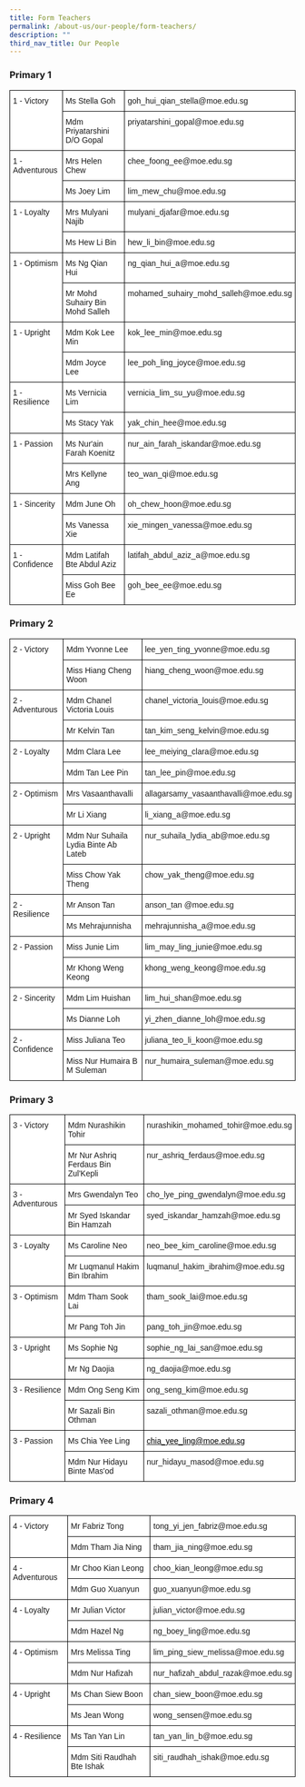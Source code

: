 ```yaml
---
title: Form Teachers
permalink: /about-us/our-people/form-teachers/
description: ""
third_nav_title: Our People
---
```

### Primary 1

<style type="text/css">
.tg  {border-collapse:collapse;border-spacing:0;}
.tg td{border-color:black;border-style:solid;border-width:1px;font-family:Arial, sans-serif;font-size:14px;
  overflow:hidden;padding:10px 5px;word-break:normal;}
.tg th{border-color:black;border-style:solid;border-width:1px;font-family:Arial, sans-serif;font-size:14px;
  font-weight:normal;overflow:hidden;padding:10px 5px;word-break:normal;}
.tg .tg-ktyi{background-color:#FFF;text-align:left;vertical-align:top}
</style>
<table class="tg">
<thead>
  <tr>
    <th class="tg-ktyi" rowspan="2">1 - Victory</th>
    <th class="tg-ktyi">Ms Stella Goh</th>
    <th class="tg-ktyi">goh_hui_qian_stella@moe.edu.sg</th>
  </tr>
  <tr>
    <th class="tg-ktyi">Mdm Priyatarshini D/O Gopal</th>
    <th class="tg-ktyi">priyatarshini_gopal@moe.edu.sg</th>
  </tr>
</thead>
<tbody>
  <tr>
    <td class="tg-ktyi" rowspan="2">1 - Adventurous</td>
    <td class="tg-ktyi">Mrs Helen Chew</td>
    <td class="tg-ktyi">chee_foong_ee@moe.edu.sg</td>
  </tr>
  <tr>
    <td class="tg-ktyi">Ms Joey Lim</td>
    <td class="tg-ktyi">lim_mew_chu@moe.edu.sg</td>
  </tr>
  <tr>
    <td class="tg-ktyi" rowspan="2">1 - Loyalty</td>
    <td class="tg-ktyi">Mrs Mulyani Najib</td>
    <td class="tg-ktyi">mulyani_djafar@moe.edu.sg</td>
  </tr>
  <tr>
    <td class="tg-ktyi">Ms Hew Li Bin</td>
    <td class="tg-ktyi">hew_li_bin@moe.edu.sg</td>
  </tr>
  <tr>
    <td class="tg-ktyi" rowspan="2">1 - Optimism</td>
    <td class="tg-ktyi">Ms Ng Qian Hui</td>
    <td class="tg-ktyi">ng_qian_hui_a@moe.edu.sg</td>
  </tr>
  <tr>
    <td class="tg-ktyi">Mr Mohd Suhairy Bin Mohd Salleh</td>
    <td class="tg-ktyi">mohamed_suhairy_mohd_salleh@moe.edu.sg</td>
  </tr>
  <tr>
    <td class="tg-ktyi" rowspan="2">1 - Upright</td>
    <td class="tg-ktyi">Mdm Kok Lee Min</td>
    <td class="tg-ktyi">kok_lee_min@moe.edu.sg</td>
  </tr>
  <tr>
    <td class="tg-ktyi">Mdm Joyce Lee</td>
    <td class="tg-ktyi">lee_poh_ling_joyce@moe.edu.sg</td>
  </tr>
  <tr>
    <td class="tg-ktyi" rowspan="2">1 - Resilience</td>
    <td class="tg-ktyi">Ms Vernicia Lim</td>
    <td class="tg-ktyi">vernicia_lim_su_yu@moe.edu.sg</td>
  </tr>
  <tr>
    <td class="tg-ktyi">Ms Stacy Yak</td>
    <td class="tg-ktyi">yak_chin_hee@moe.edu.sg</td>
  </tr>
  <tr>
    <td class="tg-ktyi" rowspan="2">1 - Passion</td>
    <td class="tg-ktyi">Ms Nur'ain Farah Koenitz</td>
    <td class="tg-ktyi">nur_ain_farah_iskandar@moe.edu.sg</td>
  </tr>
  <tr>
    <td class="tg-ktyi">Mrs Kellyne Ang</td>
    <td class="tg-ktyi">teo_wan_qi@moe.edu.sg</td>
  </tr>
  <tr>
    <td class="tg-ktyi" rowspan="2">1 - Sincerity</td>
    <td class="tg-ktyi">Mdm June Oh</td>
    <td class="tg-ktyi">oh_chew_hoon@moe.edu.sg</td>
  </tr>
  <tr>
    <td class="tg-ktyi">Ms Vanessa Xie</td>
    <td class="tg-ktyi">xie_mingen_vanessa@moe.edu.sg</td>
  </tr>
  <tr>
    <td class="tg-ktyi" rowspan="2">1 - Confidence</td>
    <td class="tg-ktyi">Mdm Latifah Bte Abdul Aziz</td>
    <td class="tg-ktyi">latifah_abdul_aziz_a@moe.edu.sg</td>
  </tr>
  <tr>
    <td class="tg-ktyi">Miss Goh Bee Ee</td>
    <td class="tg-ktyi">goh_bee_ee@moe.edu.sg</td>
  </tr>
</tbody>
</table>

### Primary 2

<style type="text/css">
.tg  {border-collapse:collapse;border-spacing:0;}
.tg td{border-color:black;border-style:solid;border-width:1px;font-family:Arial, sans-serif;font-size:14px;
  overflow:hidden;padding:10px 5px;word-break:normal;}
.tg th{border-color:black;border-style:solid;border-width:1px;font-family:Arial, sans-serif;font-size:14px;
  font-weight:normal;overflow:hidden;padding:10px 5px;word-break:normal;}
.tg .tg-ktyi{background-color:#FFF;text-align:left;vertical-align:top}
</style>
<table class="tg">
<thead>
  <tr>
    <th class="tg-ktyi" rowspan="2">2 - Victory</th>
    <th class="tg-ktyi">Mdm Yvonne Lee</th>
    <th class="tg-ktyi">lee_yen_ting_yvonne@moe.edu.sg</th>
  </tr>
  <tr>
    <th class="tg-ktyi">Miss Hiang Cheng Woon</th>
    <th class="tg-ktyi">hiang_cheng_woon@moe.edu.sg</th>
  </tr>
</thead>
<tbody>
  <tr>
    <td class="tg-ktyi" rowspan="2">2 - Adventurous</td>
    <td class="tg-ktyi">Mdm Chanel Victoria Louis</td>
    <td class="tg-ktyi">chanel_victoria_louis@moe.edu.sg</td>
  </tr>
  <tr>
    <td class="tg-ktyi">Mr Kelvin Tan</td>
    <td class="tg-ktyi">tan_kim_seng_kelvin@moe.edu.sg</td>
  </tr>
  <tr>
    <td class="tg-ktyi" rowspan="2">2 - Loyalty</td>
    <td class="tg-ktyi">Mdm Clara Lee</td>
    <td class="tg-ktyi">lee_meiying_clara@moe.edu.sg</td>
  </tr>
  <tr>
    <td class="tg-ktyi">Mdm Tan Lee Pin</td>
    <td class="tg-ktyi">tan_lee_pin@moe.edu.sg</td>
  </tr>
  <tr>
    <td class="tg-ktyi" rowspan="2">2 - Optimism</td>
    <td class="tg-ktyi">Mrs Vasaanthavalli</td>
    <td class="tg-ktyi">allagarsamy_vasaanthavalli@moe.edu.sg</td>
  </tr>
  <tr>
    <td class="tg-ktyi">Mr Li Xiang</td>
    <td class="tg-ktyi">li_xiang_a@moe.edu.sg</td>
  </tr>
  <tr>
    <td class="tg-ktyi" rowspan="2">2 - Upright</td>
    <td class="tg-ktyi">Mdm Nur Suhaila Lydia Binte Ab Lateb</td>
    <td class="tg-ktyi">nur_suhaila_lydia_ab@moe.edu.sg</td>
  </tr>
  <tr>
    <td class="tg-ktyi">Miss Chow Yak Theng</td>
    <td class="tg-ktyi">chow_yak_theng@moe.edu.sg</td>
  </tr>
  <tr>
    <td class="tg-ktyi" rowspan="2">2 - Resilience</td>
    <td class="tg-ktyi">Mr Anson Tan</td>
    <td class="tg-ktyi">anson_tan @moe.edu.sg</td>
  </tr>
  <tr>
    <td class="tg-ktyi">Ms Mehrajunnisha</td>
    <td class="tg-ktyi">mehrajunnisha_a@moe.edu.sg</td>
  </tr>
  <tr>
    <td class="tg-ktyi" rowspan="2">2 - Passion</td>
    <td class="tg-ktyi">Miss Junie Lim</td>
    <td class="tg-ktyi">lim_may_ling_junie@moe.edu.sg</td>
  </tr>
  <tr>
    <td class="tg-ktyi">Mr Khong Weng Keong</td>
    <td class="tg-ktyi">khong_weng_keong@moe.edu.sg</td>
  </tr>
  <tr>
    <td class="tg-ktyi" rowspan="2">2 - Sincerity</td>
    <td class="tg-ktyi">Mdm Lim Huishan</td>
    <td class="tg-ktyi">lim_hui_shan@moe.edu.sg</td>
  </tr>
  <tr>
    <td class="tg-ktyi">Ms Dianne Loh</td>
    <td class="tg-ktyi">yi_zhen_dianne_loh@moe.edu.sg</td>
  </tr>
  <tr>
    <td class="tg-ktyi" rowspan="2">2 - Confidence</td>
    <td class="tg-ktyi">Miss Juliana Teo</td>
    <td class="tg-ktyi">juliana_teo_li_koon@moe.edu.sg</td>
  </tr>
  <tr>
    <td class="tg-ktyi">Miss Nur Humaira B M Suleman</td>
    <td class="tg-ktyi">nur_humaira_suleman@moe.edu.sg</td>
  </tr>
</tbody>
</table>

### Primary 3

<style type="text/css">
.tg  {border-collapse:collapse;border-spacing:0;}
.tg td{border-color:black;border-style:solid;border-width:1px;font-family:Arial, sans-serif;font-size:14px;
  overflow:hidden;padding:10px 5px;word-break:normal;}
.tg th{border-color:black;border-style:solid;border-width:1px;font-family:Arial, sans-serif;font-size:14px;
  font-weight:normal;overflow:hidden;padding:10px 5px;word-break:normal;}
.tg .tg-ktyi{background-color:#FFF;text-align:left;vertical-align:top}
.tg .tg-km5g{background-color:#FFF;color:#46A247;text-align:left;vertical-align:top}
</style>
<table class="tg">
<thead>
  <tr>
    <th class="tg-ktyi" rowspan="2">3 - Victory</th>
    <th class="tg-ktyi">Mdm Nurashikin Tohir</th>
    <th class="tg-ktyi">nurashikin_mohamed_tohir@moe.edu.sg</th>
  </tr>
  <tr>
    <th class="tg-ktyi">Mr Nur Ashriq Ferdaus Bin Zul'Kepli</th>
    <th class="tg-ktyi">nur_ashriq_ferdaus@moe.edu.sg</th>
  </tr>
</thead>
<tbody>
  <tr>
    <td class="tg-ktyi" rowspan="2">3 - Adventurous</td>
    <td class="tg-ktyi">Mrs Gwendalyn Teo</td>
    <td class="tg-ktyi">cho_lye_ping_gwendalyn@moe.edu.sg</td>
  </tr>
  <tr>
    <td class="tg-ktyi">Mr Syed Iskandar Bin Hamzah</td>
    <td class="tg-ktyi">syed_iskandar_hamzah@moe.edu.sg</td>
  </tr>
  <tr>
    <td class="tg-ktyi" rowspan="2">3 - Loyalty</td>
    <td class="tg-ktyi">Ms Caroline Neo</td>
    <td class="tg-ktyi">neo_bee_kim_caroline@moe.edu.sg</td>
  </tr>
  <tr>
    <td class="tg-ktyi">Mr Luqmanul Hakim Bin Ibrahim</td>
    <td class="tg-ktyi">luqmanul_hakim_ibrahim@moe.edu.sg</td>
  </tr>
  <tr>
    <td class="tg-ktyi" rowspan="2">3 - Optimism</td>
    <td class="tg-ktyi">Mdm Tham Sook Lai</td>
    <td class="tg-ktyi">tham_sook_lai@moe.edu.sg</td>
  </tr>
  <tr>
    <td class="tg-ktyi">Mr Pang Toh Jin</td>
    <td class="tg-ktyi">pang_toh_jin@moe.edu.sg</td>
  </tr>
  <tr>
    <td class="tg-ktyi" rowspan="2">3 - Upright</td>
    <td class="tg-ktyi">Ms Sophie Ng</td>
    <td class="tg-ktyi">sophie_ng_lai_san@moe.edu.sg</td>
  </tr>
  <tr>
    <td class="tg-ktyi">Mr Ng Daojia</td>
    <td class="tg-ktyi">ng_daojia@moe.edu.sg</td>
  </tr>
  <tr>
    <td class="tg-ktyi" rowspan="2">3 - Resilience</td>
    <td class="tg-ktyi">Mdm Ong Seng Kim</td>
    <td class="tg-ktyi">ong_seng_kim@moe.edu.sg</td>
  </tr>
  <tr>
    <td class="tg-ktyi">Mr Sazali Bin Othman</td>
    <td class="tg-ktyi">sazali_othman@moe.edu.sg</td>
  </tr>
  <tr>
    <td class="tg-ktyi" rowspan="2">3 - Passion</td>
    <td class="tg-ktyi">Ms Chia Yee Ling</td>
    <td class="tg-km5g"><a href="mailto:chia_yee_ling@moe.edu.sg"><span style="color:black">chia_yee_ling@moe.edu.sg</span></a></td>
  </tr>
  <tr>
    <td class="tg-ktyi">Mdm Nur Hidayu Binte Mas'od</td>
    <td class="tg-ktyi">nur_hidayu_masod@moe.edu.sg</td>
  </tr>
</tbody>
</table>

### Primary 4

<style type="text/css">
.tg  {border-collapse:collapse;border-spacing:0;}
.tg td{border-color:black;border-style:solid;border-width:1px;font-family:Arial, sans-serif;font-size:14px;
  overflow:hidden;padding:10px 5px;word-break:normal;}
.tg th{border-color:black;border-style:solid;border-width:1px;font-family:Arial, sans-serif;font-size:14px;
  font-weight:normal;overflow:hidden;padding:10px 5px;word-break:normal;}
.tg .tg-ktyi{background-color:#FFF;text-align:left;vertical-align:top}
.tg .tg-zr06{background-color:#FFF;text-align:left;vertical-align:middle}
</style>
<table class="tg">
<thead>
  <tr>
    <th class="tg-ktyi" rowspan="2">4 - Victory</th>
    <th class="tg-ktyi">Mr Fabriz Tong</th>
    <th class="tg-ktyi">tong_yi_jen_fabriz@moe.edu.sg</th>
  </tr>
  <tr>
    <th class="tg-ktyi">Mdm Tham Jia Ning</th>
    <th class="tg-ktyi">tham_jia_ning@moe.edu.sg</th>
  </tr>
</thead>
<tbody>
  <tr>
    <td class="tg-ktyi" rowspan="2">4 - Adventurous</td>
    <td class="tg-ktyi">Mr Choo Kian Leong</td>
    <td class="tg-ktyi">choo_kian_leong@moe.edu.sg</td>
  </tr>
  <tr>
    <td class="tg-ktyi">Mdm Guo Xuanyun</td>
    <td class="tg-ktyi">guo_xuanyun@moe.edu.sg</td>
  </tr>
  <tr>
    <td class="tg-ktyi" rowspan="2">4 - Loyalty</td>
    <td class="tg-ktyi">Mr Julian Victor</td>
    <td class="tg-ktyi">julian_victor@moe.edu.sg</td>
  </tr>
  <tr>
    <td class="tg-ktyi">Mdm Hazel Ng</td>
    <td class="tg-ktyi">ng_boey_ling@moe.edu.sg</td>
  </tr>
  <tr>
    <td class="tg-ktyi" rowspan="2">4 - Optimism</td>
    <td class="tg-ktyi">Mrs Melissa Ting</td>
    <td class="tg-zr06">lim_ping_siew_melissa@moe.edu.sg</td>
  </tr>
  <tr>
    <td class="tg-ktyi">Mdm Nur Hafizah</td>
    <td class="tg-ktyi">nur_hafizah_abdul_razak@moe.edu.sg</td>
  </tr>
  <tr>
    <td class="tg-ktyi" rowspan="2">4 - Upright</td>
    <td class="tg-ktyi">Ms Chan Siew Boon</td>
    <td class="tg-ktyi">chan_siew_boon@moe.edu.sg</td>
  </tr>
  <tr>
    <td class="tg-ktyi">Ms Jean Wong</td>
    <td class="tg-ktyi">wong_sensen@moe.edu.sg</td>
  </tr>
  <tr>
    <td class="tg-ktyi" rowspan="2">4 - Resilience</td>
    <td class="tg-ktyi">Ms Tan Yan Lin</td>
    <td class="tg-ktyi">tan_yan_lin_b@moe.edu.sg</td>
  </tr>
  <tr>
    <td class="tg-ktyi">Mdm Siti Raudhah Bte Ishak</td>
    <td class="tg-ktyi">siti_raudhah_ishak@moe.edu.sg</td>
  </tr>
</tbody>
</table>